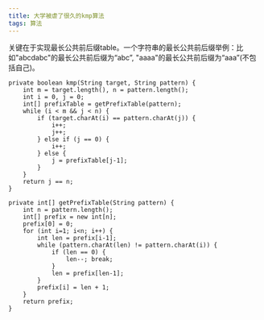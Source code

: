 ```yaml
---
title: 大学被虐了很久的kmp算法
tags: 算法
---
```


关键在于实现最长公共前后缀table。一个字符串的最长公共前后缀举例：比如"abcdabc"的最长公共前后缀为“abc”, "aaaa"的最长公共前后缀为“aaa”(不包括自己)。

    private boolean kmp(String target, String pattern) {
    	int m = target.length(), n = pattern.length();
        int i = 0, j = 0;
        int[] prefixTable = getPrefixTable(pattern);
        while (i < m && j < n) {
            if (target.charAt(i) == pattern.charAt(j)) {
                i++;
                j++;
            } else if (j == 0) {
                i++;
            } else {
                j = prefixTable[j-1];
            }
        }
        return j == n;
    }
    
    private int[] getPrefixTable(String pattern) {
        int n = pattern.length();
        int[] prefix = new int[n];
        prefix[0] = 0;
        for (int i=1; i<n; i++) {
            int len = prefix[i-1];
            while (pattern.charAt(len) != pattern.charAt(i)) {
                if (len == 0) {
                    len--; break;
                }
                len = prefix[len-1];
            }
            prefix[i] = len + 1;
        }
        return prefix;
    }
  